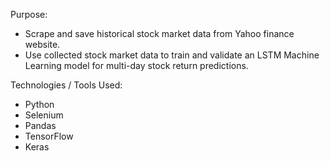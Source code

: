 Purpose:

- Scrape and save historical stock market data from Yahoo finance website.
- Use collected stock market data to train and validate an LSTM Machine Learning model for multi-day stock return predictions.

Technologies / Tools Used:

- Python
- Selenium
- Pandas
- TensorFlow
- Keras

  
